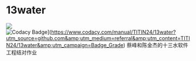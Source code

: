 # 13water
![](https://img.shields.io/badge/Hey!-Bro~-red)  
![Codacy Badge](https://api.codacy.com/project/badge/Grade/06f784b0e0f543969c50d50d7a93b4b7)](https://www.codacy.com/manual/TITIN24/13water?utm_source=github.com&amp;utm_medium=referral&amp;utm_content=TITIN24/13water&amp;utm_campaign=Badge_Grade)
蔡峰和陈金杰的十三水软件工程结对作业  
